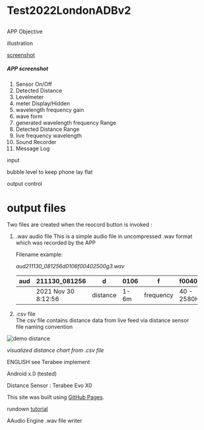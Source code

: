 # Test2022LondonADBv2
## 
APP Objective

illustration
 
[screenshot](https://i.ibb.co/9V31cZp/app-screenshot.jpg)
##### APP screenshot

1. Sensor On/Off
2. Detected Distance
3. Levelmeter
4. meter Display/Hidden
5. wavelength frequency gain
6. wave form
7. generated wavelength frequency Range
8. Detected Distance Range
9. live frequency wavelength
10. Sound Recorder
11. Message Log

input

bubble level to keep phone lay flat



output control



# output files

Two files are created when the reocord button is invoked :

1. .wav audio file
   This is a simple audio file in uncompressed .wav format which was recorded by the APP
  
   Filename example:

   _aud211130_081256d0106f00402500g3.wav_
 
   |aud| 211130_081256|d|0106|f|f00402500|g|3|.wav |
   |---|--------------|-|----|-|---------|-|-|---- |
   |   | 2021 Nov 30 8:12:56|distance|1-6m|frequency|40 - 2580Hz|amplitude gain|x3| |

2. .csv file  
   The csv file contains distance data from live feed via distance sensor
   file naming convention

![demo distance](https://i.ibb.co/R4DTWF4/sketch-1662554043749.jpg)

_visualized distance chart from .csv file_


ENGLISH 
see Terabee implement

Android x.0 (tested)

Distance Sensor : Terabee Evo X0 

This site was built using [GitHub Pages](https://pages.github.com/).

rundown [tutorial](https://docs.github.com/en/get-started/writing-on-github/getting-started-with-writing-and-formatting-on-github/basic-writing-and-formatting-syntax)

AAudio Engine
.wav file writer 


